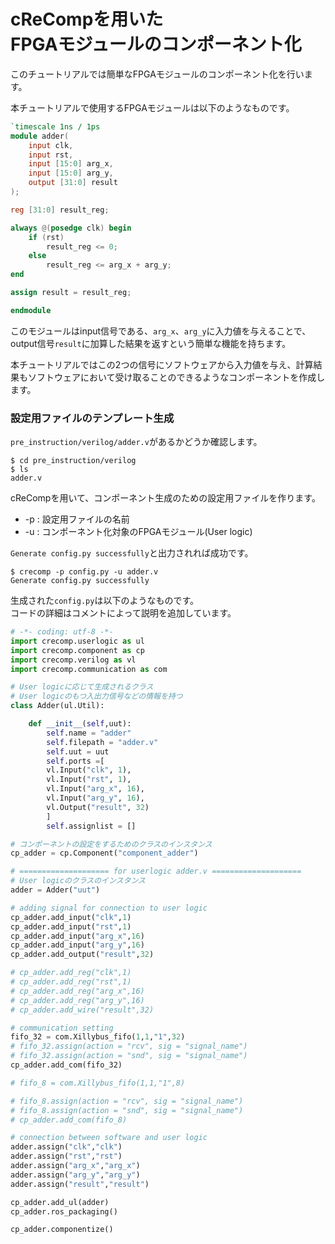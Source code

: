 # cReCompを用いた<br>FPGAモジュールのコンポーネント化
このチュートリアルでは簡単なFPGAモジュールのコンポーネント化を行います。

本チュートリアルで使用するFPGAモジュールは以下のようなものです。

```verilog
`timescale 1ns / 1ps
module adder(
	input clk,
	input rst,
	input [15:0] arg_x,
	input [15:0] arg_y,
	output [31:0] result
);

reg [31:0] result_reg;

always @(posedge clk) begin
	if (rst)
		result_reg <= 0;
	else
		result_reg <= arg_x + arg_y;
end

assign result = result_reg;

endmodule
```

このモジュールはinput信号である、`arg_x`、`arg_y`に入力値を与えることで、output信号`result`に加算した結果を返すという簡単な機能を持ちます。  

本チュートリアルではこの2つの信号にソフトウェアから入力値を与え、計算結果もソフトウェアにおいて受け取ることのできるようなコンポーネントを作成します。  

### 設定用ファイルのテンプレート生成

`pre_instruction/verilog/adder.v`があるかどうか確認します。

```
$ cd pre_instruction/verilog
$ ls
adder.v
```

cReCompを用いて、コンポーネント生成のための設定用ファイルを作ります。

- -p : 設定用ファイルの名前
- -u : コンポーネント化対象のFPGAモジュール(User logic)

`Generate config.py successfully`と出力されれば成功です。

```
$ crecomp -p config.py -u adder.v
Generate config.py successfully
```

生成された`config.py`は以下のようなものです。  
コードの詳細はコメントによって説明を追加しています。

```python
# -*- coding: utf-8 -*-
import crecomp.userlogic as ul
import crecomp.component as cp
import crecomp.verilog as vl
import crecomp.communication as com

# User logicに応じて生成されるクラス
# User logicのもつ入出力信号などの情報を持つ
class Adder(ul.Util):

	def __init__(self,uut):
		self.name = "adder"
		self.filepath = "adder.v"
		self.uut = uut
		self.ports =[
		vl.Input("clk", 1),
		vl.Input("rst", 1),
		vl.Input("arg_x", 16),
		vl.Input("arg_y", 16),
		vl.Output("result", 32)
		]
		self.assignlist = []

# コンポーネントの設定をするためのクラスのインスタンス
cp_adder = cp.Component("component_adder")

# ==================== for userlogic adder.v ====================
# User logicのクラスのインスタンス
adder = Adder("uut")

# adding signal for connection to user logic
cp_adder.add_input("clk",1)
cp_adder.add_input("rst",1)
cp_adder.add_input("arg_x",16)
cp_adder.add_input("arg_y",16)
cp_adder.add_output("result",32)

# cp_adder.add_reg("clk",1)
# cp_adder.add_reg("rst",1)
# cp_adder.add_reg("arg_x",16)
# cp_adder.add_reg("arg_y",16)
# cp_adder.add_wire("result",32)

# communication setting
fifo_32 = com.Xillybus_fifo(1,1,"1",32)
# fifo_32.assign(action = "rcv", sig = "signal_name")
# fifo_32.assign(action = "snd", sig = "signal_name")
cp_adder.add_com(fifo_32)

# fifo_8 = com.Xillybus_fifo(1,1,"1",8)

# fifo_8.assign(action = "rcv", sig = "signal_name")
# fifo_8.assign(action = "snd", sig = "signal_name")
# cp_adder.add_com(fifo_8)

# connection between software and user logic
adder.assign("clk","clk")
adder.assign("rst","rst")
adder.assign("arg_x","arg_x")
adder.assign("arg_y","arg_y")
adder.assign("result","result")

cp_adder.add_ul(adder)
cp_adder.ros_packaging()

cp_adder.componentize()

```
